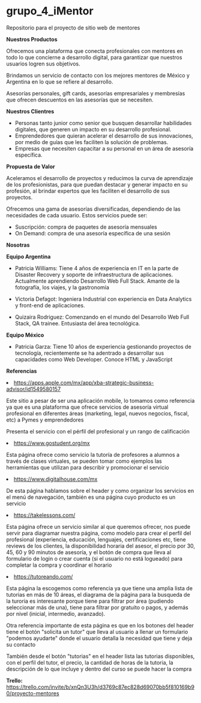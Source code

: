 # grupo_4_iMentor
Repositorio para el proyecto de sitio web de mentores

<b>Nuestros Productos </b>
<p>Ofrecemos una plataforma que conecta profesionales con mentores en todo lo que concierne a desarrollo digital, para garantizar que nuestros usuarios logren sus objetivos.</p> 
<p>Brindamos un servicio de contacto con los mejores mentores de México y Argentina en lo que se refiere al desarrollo.</p> 
<p>Asesorías personales, gift cards, asesorías empresariales y membresías que ofrecen descuentos en las asesorías que se necesiten.</p> 


<b>Nuestros Clientres</b>

<ul><li>Personas tanto junior como senior que busquen desarrollar habilidades digitales, que generen un impacto en su desarrollo profesional.</li>
<li>Emprendedores que quieran acelerar el desarrollo de sus innovaciones, por medio de guías que les faciliten la solución de problemas.</li>
<li>Empresas que necesiten capacitar a su personal en un área de asesoría específica.</li> </ul>

<b>Propuesta de Valor</b>

<p>Aceleramos el desarrollo de proyectos y reducimos la curva de aprendizaje de los profesionistas, para que puedan destacar y generar impacto en su profesión, al brindar expertos que les faciliten el desarrollo de sus proyectos.</p>

<p>Ofrecemos una gama de asesorías diversificadas, dependiendo de las necesidades de cada usuario. Estos servicios puede ser: </p>

<ul><li>Suscripción: compra de paquetes de asesoría mensuales</li>
<li>On Demand: compra de una asesoría específica de una sesión</li> </ul>

<b>Nosotras</b>

<b><p>Equipo Argentina </p> </b>
<ul><li>Patricia Williams: Tiene 4 años de experiencia en IT en la parte de Disaster Recovery y soporte de infraestructura de aplicaciones. 
Actualmente aprendiendo Desarrollo Web Full Stack. Amante de la fotografía, los viajes, y la gastronomía </li></ul>

<ul><li>Victoria Defagot: Ingeniera Industrial con experiencia en Data Analytics y front-end de aplicaciones.</li></ul>
 
<ul><li>Quizaira Rodriguez: Comenzando en el mundo del Desarrollo Web Full Stack, QA trainee. Entusiasta del área tecnológica. </li></ul>
 
<b><p>Equipo México </p> </b>
<ul><li>Patricia Garza: Tiene 10 años de experiencia gestionando proyectos de tecnología, recientemente se ha adentrado a desarrollar sus capacidades como Web Developer. Conoce HTML y JavaScript </li></ul>
 
 <b>Referencias</b>
 
 <a><li> https://apps.apple.com/mx/app/xba-strategic-business-advisor/id1549580157 </li></a>
 <p>Este sitio a pesar de ser una aplicación mobile, lo tomamos como referencia ya que es una plataforma que ofrece servicios de asesoría virtual profesional en diferentes áreas (marketing, legal, nuevos negocios, fiscal, etc) a Pymes y emprendedores </p> </b>
 <p>Presenta el servicio con el pérfil del profesional y un rango de calificación</p>
 
 <a><li> https://www.gostudent.org/mx </li></a>
 <p>Esta página ofrece como servicio la tutoría de profesores a alumnos a través de clases virtuales, se pueden tomar como ejemplos las herramientas que utilizan para describir y promocionar el servicio </p> </b>
 
 <a><li> https://www.digitalhouse.com/mx </li></a>
 <p>De esta página hablamos sobre el header y como organizar los servicios en el menú de navegación, también es una página cuyo producto es un servicio</p> </b>
 
 <a><li> https://takelessons.com/ </li></a>
 <p>Esta página ofrece un servicio similar al que queremos ofrecer, nos puede servir para diagramar nuestra página, como modelo para crear el perfil del profesional (experiencia, educación, lenguajes, certificaciones etc, tiene reviews de los clientes, la disponibilidad horaria del asesor, el precio por 30, 45, 60 y 90 minutos de asesoría, y el botón de compra que lleva al formulario de login o crear cuenta (si el usuario no está logueado) para completar la compra y coordinar el horario </p> </b>
 
 <a><li> https://tutoreando.com/ </li></a>
 <p>Esta página la escogemos como referencia ya que tiene una amplia lista de tutorias en más de 10 áreas, el diagrama de la página para la busqueda de la turoria es interesante porque tiene para filtrar por área (pudiendo seleccionar más de una), tiene para filtrar por gratuito o pagos, y además por nivel (inicial, intermedio, avanzado). </p> </b>
 
  <p>Otra referencia importante de esta página es que en los botones del header tiene el botón "solicita un tutor" que lleva al usuario a llenar un formulario "podemos ayudarte" donde el usuario detalla la necesidad que tiene y deja su contacto</p> </b>
  
   <p>También desde el botón "tutorias" en el header lista las tutorias disponibles, con el perfil del tutor, el precio, la cantidad de horas de la tutoria, la descripción de lo que incluye y dentro del curso se puede hacer la compra</p> </b>

<b>Trello:</b> <a> https://trello.com/invite/b/xnQn3U3h/d3769c87ec828d69070bb5f810169b90/proyecto-mentores </a>
